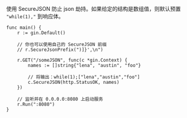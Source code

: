 使用 SecureJSON 防止 json 劫持。如果给定的结构是数组值，则默认预置 `"while(1),"` 到响应体。

```
func main() {
	r := gin.Default()

	// 你也可以使用自己的 SecureJSON 前缀
	// r.SecureJsonPrefix(")]}',\n")

	r.GET("/someJSON", func(c *gin.Context) {
		names := []string{"lena", "austin", "foo"}

		// 将输出：while(1);["lena","austin","foo"]
		c.SecureJSON(http.StatusOK, names)
	})

	// 监听并在 0.0.0.0:8080 上启动服务
	r.Run(":8080")
}
```
